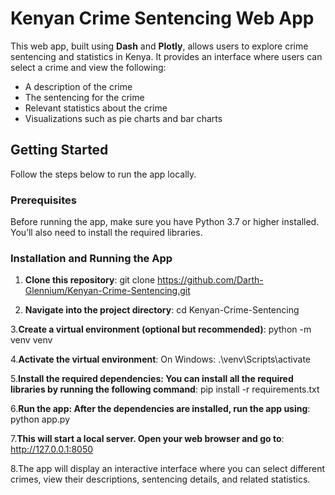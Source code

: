 # Kenyan Crime Sentencing Web App

This web app, built using **Dash** and **Plotly**, allows users to explore crime sentencing and statistics in Kenya. It provides an interface where users can select a crime and view the following:
- A description of the crime
- The sentencing for the crime
- Relevant statistics about the crime
- Visualizations such as pie charts and bar charts

## Getting Started

Follow the steps below to run the app locally.

### Prerequisites

Before running the app, make sure you have Python 3.7 or higher installed. You’ll also need to install the required libraries.

### Installation and Running the App

1. **Clone this repository**:
    git clone https://github.com/Darth-Glennium/Kenyan-Crime-Sentencing.git
   
   
3. **Navigate into the project directory**:
    cd Kenyan-Crime-Sentencing

   
3.**Create a virtual environment (optional but recommended)**:
    python -m venv venv
    

4.**Activate the virtual environment**:
     On Windows:
        .\venv\Scripts\activate

        
5.**Install the required dependencies: You can install all the required libraries by running the following command**:
     pip install -r requirements.txt

     
6.**Run the app: After the dependencies are installed, run the app using**:
   python app.py

   
7.**This will start a local server. Open your web browser and go to**:
   http://127.0.0.1:8050

   
8.The app will display an interactive interface where you can select different crimes, view their descriptions, sentencing details, and related statistics.

    
